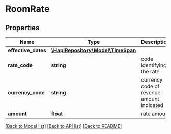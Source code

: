 # RoomRate

## Properties
Name | Type | Description | Notes
------------ | ------------- | ------------- | -------------
**effective_dates** | [**\HapiRepository\Model\TimeSpan**](TimeSpan.md) |  | [optional] 
**rate_code** | **string** | code identifying the rate | [optional] 
**currency_code** | **string** | currency code of revenue amount indicated | [optional] 
**amount** | **float** | rate amount | [optional] 

[[Back to Model list]](../README.md#documentation-for-models) [[Back to API list]](../README.md#documentation-for-api-endpoints) [[Back to README]](../README.md)

